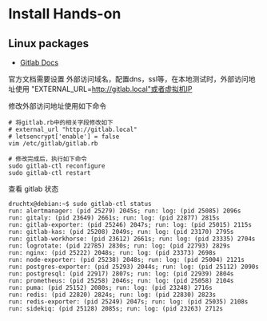 # Install Hands-on

## Linux packages

- [Gitlab Docs](https://docs.gitlab.com/install/package/debian/)
  
官方文档需要设置 外部访问域名，配置dns，ssl等，在本地测试时，外部访问地址使用 "EXTERNAL_URL=http://gitlab.local"或者虚拟机IP

修改外部访问地址使用如下命令
```shell
# 将gitlab.rb中的相关字段修改如下
# external_url "http://gitlab.local"
# letsencrypt['enable'] = false
vim /etc/gitlab/gitlab.rb  

# 修改完成后，执行如下命令
sudo gitlab-ctl reconfigure
sudo gitlab-ctl restart
```

查看 gitlab 状态
```shell
druchtx@debian:~$ sudo gitlab-ctl status
run: alertmanager: (pid 25279) 2045s; run: log: (pid 25085) 2096s
run: gitaly: (pid 23649) 2661s; run: log: (pid 22877) 2815s
run: gitlab-exporter: (pid 25246) 2047s; run: log: (pid 25015) 2115s
run: gitlab-kas: (pid 25208) 2049s; run: log: (pid 23170) 2795s
run: gitlab-workhorse: (pid 23612) 2661s; run: log: (pid 23335) 2704s
run: logrotate: (pid 22785) 2830s; run: log: (pid 22793) 2829s
run: nginx: (pid 25222) 2048s; run: log: (pid 23373) 2698s
run: node-exporter: (pid 25238) 2048s; run: log: (pid 25004) 2121s
run: postgres-exporter: (pid 25293) 2044s; run: log: (pid 25112) 2090s
run: postgresql: (pid 22917) 2807s; run: log: (pid 22939) 2804s
run: prometheus: (pid 25258) 2046s; run: log: (pid 25058) 2104s
run: puma: (pid 25152) 2080s; run: log: (pid 23248) 2716s
run: redis: (pid 22820) 2824s; run: log: (pid 22830) 2823s
run: redis-exporter: (pid 25249) 2047s; run: log: (pid 25035) 2108s
run: sidekiq: (pid 25128) 2085s; run: log: (pid 23263) 2712s
```

